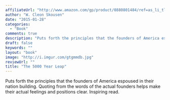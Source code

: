 ```yaml
---
affiliateUrl: "http://www.amazon.com/gp/product/0880801484/ref=as_li_tl?ie=UTF8&camp=1789&creative=390957&creativeASIN=0880801484&linkCode=as2&tag=jaktre-20&linkId=Q4YQAQGFSKB5VUOQ"
author: "W. Cleon Skousen"
date: "2015-01-28"
categories:
  - "Book"
comments: true
description: "Puts forth the principles that the founders of America espoused in their nation building.  Quoting from the words of the actual founders helps make th"
draft: false
keywords: ""
layout: "book"
image: "http://i.imgur.com/gtgmmdb.jpg"
reviewUrl: ""
title: "The 5000 Year Leap"
---
```


Puts forth the principles that the founders of America espoused in their nation building.  Quoting from the words of the actual founders helps make their actual feelings and positions clear.  Inspiring read.
